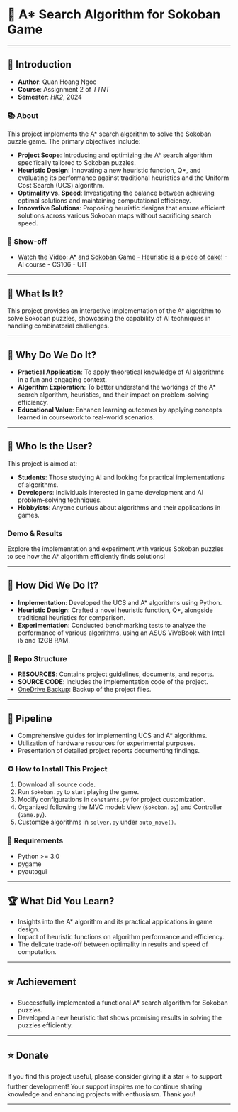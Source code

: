 # 🌟 A* Search Algorithm for Sokoban Game

---
## 📖 Introduction

- **Author**: Quan Hoang Ngoc  
- **Course**: Assignment 2 of _TTNT_  
- **Semester**: _HK2_, 2024  

### 📚 About
This project implements the A* search algorithm to solve the Sokoban puzzle game. The primary objectives include:

- **Project Scope**: Introducing and optimizing the A* search algorithm specifically tailored to Sokoban puzzles.
- **Heuristic Design**: Innovating a new heuristic function, Q*, and evaluating its performance against traditional heuristics and the Uniform Cost Search (UCS) algorithm.
- **Optimality vs. Speed**: Investigating the balance between achieving optimal solutions and maintaining computational efficiency.
- **Innovative Solutions**: Proposing heuristic designs that ensure efficient solutions across various Sokoban maps without sacrificing search speed.

### 🎥 Show-off
- [Watch the Video: A* and Sokoban Game - Heuristic is a piece of cake!](https://youtu.be/wp_hpPnzQHg?feature=shared) - AI course - CS106 - UIT

---
## 🤔 What Is It?
This project provides an interactive implementation of the A* algorithm to solve Sokoban puzzles, showcasing the capability of AI techniques in handling combinatorial challenges.

---
## 🎯 Why Do We Do It?
- **Practical Application**: To apply theoretical knowledge of AI algorithms in a fun and engaging context.
- **Algorithm Exploration**: To better understand the workings of the A* search algorithm, heuristics, and their impact on problem-solving efficiency.
- **Educational Value**: Enhance learning outcomes by applying concepts learned in coursework to real-world scenarios.

---
## 👥 Who Is the User?
This project is aimed at:
- **Students**: Those studying AI and looking for practical implementations of algorithms.
- **Developers**: Individuals interested in game development and AI problem-solving techniques.
- **Hobbyists**: Anyone curious about algorithms and their applications in games.

### Demo & Results
Explore the implementation and experiment with various Sokoban puzzles to see how the A* algorithm efficiently finds solutions!

---
## 🔧 How Did We Do It?
- **Implementation**: Developed the UCS and A* algorithms using Python.
- **Heuristic Design**: Crafted a novel heuristic function, Q*, alongside traditional heuristics for comparison.
- **Experimentation**: Conducted benchmarking tests to analyze the performance of various algorithms, using an ASUS ViVoBook with Intel i5 and 12GB RAM.

### 📁 Repo Structure
- **RESOURCES**: Contains project guidelines, documents, and reports.
- **SOURCE CODE**: Includes the implementation code of the project.
- [OneDrive Backup](https://uithcm-my.sharepoint.com/:f:/g/personal/22521178_ms_uit_edu_vn/EtPMjp9oBZJOs-FB7S_2BhYBKIJ0Dz2M3XlWftQCxivsCA?e=rn6OCR): Backup of the project files.

---
## 🚀 Pipeline
- Comprehensive guides for implementing UCS and A* algorithms.
- Utilization of hardware resources for experimental purposes.
- Presentation of detailed project reports documenting findings.

### ⚙️ How to Install This Project
1. Download all source code.
2. Run `Sokoban.py` to start playing the game.
3. Modify configurations in `constants.py` for project customization.
4. Organized following the MVC model: View (`Sokoban.py`) and Controller (`Game.py`).
5. Customize algorithms in `solver.py` under `auto_move()`.

### 🔧 Requirements
- Python >= 3.0
- pygame
- pyautogui

---
## 🏆 What Did You Learn?
- Insights into the A* algorithm and its practical applications in game design.
- Impact of heuristic functions on algorithm performance and efficiency.
- The delicate trade-off between optimality in results and speed of computation.

---
## ⭐ Achievement
- Successfully implemented a functional A* search algorithm for Sokoban puzzles.
- Developed a new heuristic that shows promising results in solving the puzzles efficiently.

---
## ⭐ Donate
If you find this project useful, please consider giving it a star ⭐ to support further development! Your support inspires me to continue sharing knowledge and enhancing projects with enthusiasm. Thank you!

---
